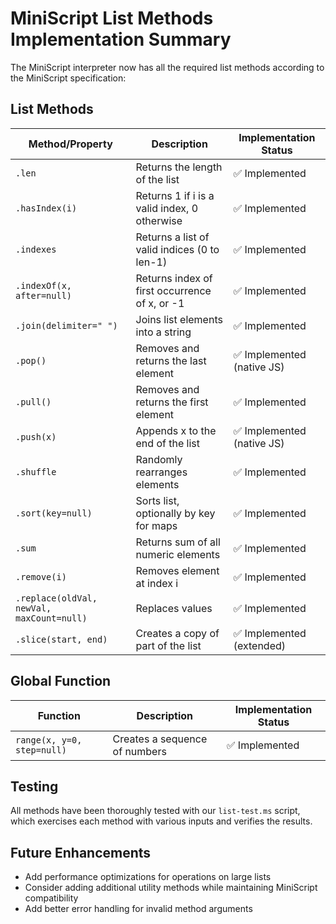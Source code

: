 # MiniScript List Methods Implementation Summary

The MiniScript interpreter now has all the required list methods according to the MiniScript specification:

## List Methods

| Method/Property | Description | Implementation Status |
|----------------|-------------|----------------------|
| `.len` | Returns the length of the list | ✅ Implemented |
| `.hasIndex(i)` | Returns 1 if i is a valid index, 0 otherwise | ✅ Implemented |
| `.indexes` | Returns a list of valid indices (0 to len-1) | ✅ Implemented |
| `.indexOf(x, after=null)` | Returns index of first occurrence of x, or -1 | ✅ Implemented |
| `.join(delimiter=" ")` | Joins list elements into a string | ✅ Implemented |
| `.pop()` | Removes and returns the last element | ✅ Implemented (native JS) |
| `.pull()` | Removes and returns the first element | ✅ Implemented |
| `.push(x)` | Appends x to the end of the list | ✅ Implemented (native JS) |
| `.shuffle` | Randomly rearranges elements | ✅ Implemented |
| `.sort(key=null)` | Sorts list, optionally by key for maps | ✅ Implemented |
| `.sum` | Returns sum of all numeric elements | ✅ Implemented |
| `.remove(i)` | Removes element at index i | ✅ Implemented |
| `.replace(oldVal, newVal, maxCount=null)` | Replaces values | ✅ Implemented |
| `.slice(start, end)` | Creates a copy of part of the list | ✅ Implemented (extended) |

## Global Function

| Function | Description | Implementation Status |
|----------|-------------|----------------------|
| `range(x, y=0, step=null)` | Creates a sequence of numbers | ✅ Implemented |

## Testing

All methods have been thoroughly tested with our `list-test.ms` script, which exercises each method with various inputs and verifies the results.

## Future Enhancements

- Add performance optimizations for operations on large lists
- Consider adding additional utility methods while maintaining MiniScript compatibility
- Add better error handling for invalid method arguments
